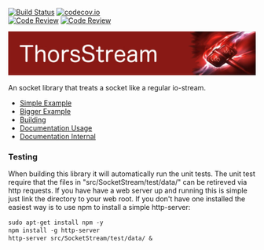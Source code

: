 [![Build Status](https://travis-ci.org/Loki-Astari/ThorsStream.svg?branch=master)](https://travis-ci.org/Loki-Astari/ThorsStream)
[![codecov.io](http://codecov.io/github/Loki-Astari/ThorsStream/coverage.svg?branch=master)](http://codecov.io/github/Loki-Astari/ThorsStream?branch=master)  
[![Code Review](http://www.zomis.net/codereview/shield/?qid=38455)](http://codereview.stackexchange.com/q/38455/507)
[![Code Review](http://www.zomis.net/codereview/shield/?qid=38402)](http://codereview.stackexchange.com/q/38402/507)


![ThorStream](img/stream.jpg)

An socket library that treats a socket like a regular io-stream.

* [Simple Example](doc/example1.md)
* [Bigger Example](doc/example2.md)
* [Building](doc/building.md)
* [Documentation Usage](doc/usage.md)
* [Documentation Internal](https://lokiastari.com/ThorsStream/)

### Testing

When building this library it will automatically run the unit tests. The unit test require that the files in "src/SocketStream/test/data/" can be retireved via http requests. If you have have a web server up and running this is simple just link the directory to your web root. If you don't have one installed the easiest way is to use npm to install a simple http-server:

    sudo apt-get install npm -y
    npm install -g http-server
    http-server src/SocketStream/test/data/ &

